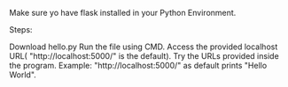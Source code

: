 Make sure yo have flask installed in your Python Environment.

Steps:

Download hello.py
Run the file using CMD.
Access the provided localhost URL( "http://localhost:5000/" is the default).
Try the URLs provided inside the program.
Example: "http://localhost:5000/" as default prints "Hello World".
